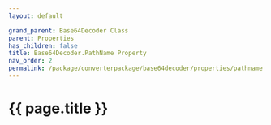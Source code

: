 ```yaml
---
layout: default

grand_parent: Base64Decoder Class
parent: Properties
has_children: false
title: Base64Decoder.PathName Property
nav_order: 2
permalink: /package/converterpackage/base64decoder/properties/pathname
---
```

# {{ page.title }}
